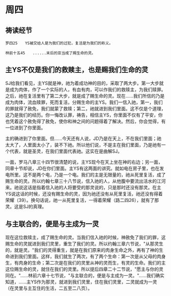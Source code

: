 # 周四

## 祷读经节
```
罗四25　　YS被交给人是为我们的过犯，复活是为我们的称义。

林前十五45　　......末后的亚当成了赐生命的灵。
```

## 主YS不仅是我们的救赎主，也是赐我们生命的灵

SJ给我们看见，主YS就是神，祂为着成功神的目的，采取了两大步。第一大步就是成为肉体，作了一个实际的人，有血有肉，可以作我们的救赎主，为我们赎罪。之后，祂在复活里有了第二大步，就是成了赐生命的灵。现在......我们所信的乃是成为肉体，流血赎罪，死而复活，分赐生命的主YS。我们一信入祂，第一，我们的罪就得了赦免，我们就蒙了救赎；第二，祂就进到我们里面。这不仅是个道理，这乃是我们的经历。你一悔改认罪，祷告，相信主YS，你里面不仅有了平安，你也凭着这个赦免得了赦免，使你和神之间的问题得着了解决。然后，你会觉得，有一位进到了你里面。

主的确进到了你里面。但......今天还有人说，JD乃是在天上，不在我们里面；祂太大了，人里面太小了，装不下祂。所以他们说，不是主在我们里面，乃是祂有一个代表，就是圣灵，在我们里面代表祂。这实在是曲解SJ。

一面，罗马八章三十四节很清楚的说，主YS现今在天上坐在神的右边；另一面，同章十节却说，JD在你们里面。主YS有这两面的讲究。就如电在房子里，也在发电所里。这不是两个电，乃是一个电。我们的主是无限量的，祂从死里复活，成了赐生命的灵。所以约翰七章三十八节说，信入祂的人，从他腹中要流出活水的江河来。祂说这话是指着信入祂的人将要受的那灵说的，只是那时还没有那灵。在主YS说这话的时候，还没有赐生命的灵，因为祂还没有从死里复活，祂还没有得着荣耀（39）。换句话说，祂一从死里复活，一得着荣耀（路二四26），就有了那灵。这是SJ的真理。

## 与主联合的，便是与主成为一灵

现在这位救赎主，成了赐生命的灵。当我们信入祂的时候，神赦免了我们的罪，这赐生命的灵就进到我们灵里，重生了我们的灵。所以约翰三章六节说，"从那灵生的，就是灵。"我们的灵得重生，就是在我们原来的肉身生命之外，再有了神的生命进到我们里面。这样，我们就生了两次，有了两个生命：第一次是从父母的肉身生，有肉身的生命；第二次是在我们的灵里从神的灵而生，有灵的生命。我们的主这位赐生命的灵，就住在我们的灵里。所以提后四章二十二节说，"愿主与你的灵同在。"......林前六章十七节说，"与主联合的，便是与主成为一灵。"......我们确实知道，......主YS作为那灵，就进到我们灵里，住在我们灵里，二灵就成为一灵（在灵里与主互住的生活，二五至二八页）。
